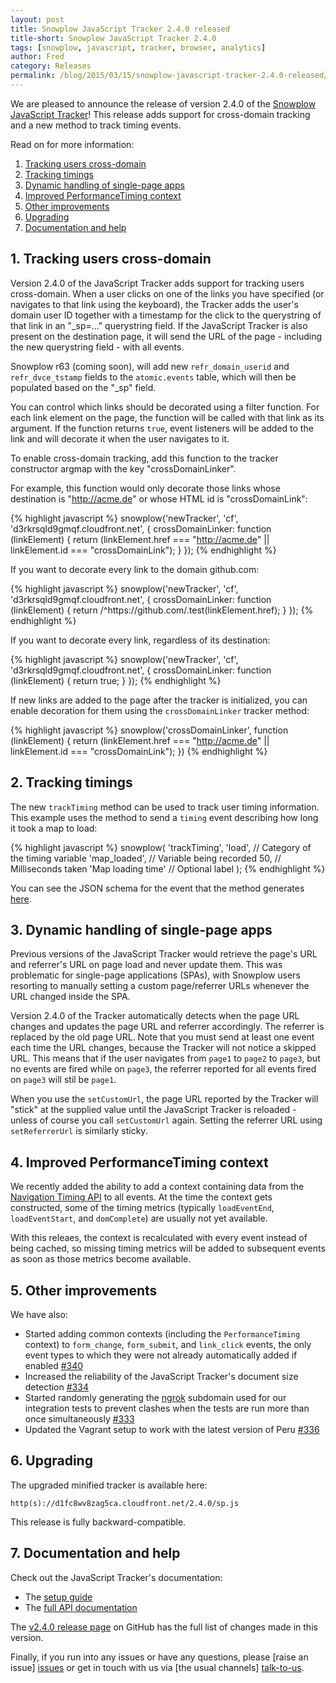 ```yaml
---
layout: post
title: Snowplow JavaScript Tracker 2.4.0 released
title-short: Snowplow JavaScript Tracker 2.4.0
tags: [snowplow, javascript, tracker, browser, analytics]
author: Fred
category: Releases
permalink: /blog/2015/03/15/snowplow-javascript-tracker-2.4.0-released/
---
```


We are pleased to announce the release of version 2.4.0 of the [Snowplow JavaScript Tracker][release-240]! This release adds support for cross-domain tracking and a new method to track timing events.

Read on for more information:

1. [Tracking users cross-domain](/blog/2015/03/15/snowplow-javascript-tracker-2.4.0-released/#cross-domain)
2. [Tracking timings](/blog/2015/03/15/snowplow-javascript-tracker-2.4.0-released/#timing)
3. [Dynamic handling of single-page apps](/blog/2015/03/15/snowplow-javascript-tracker-2.4.0-released/#single-page)
4. [Improved PerformanceTiming context](/blog/2015/03/15/snowplow-javascript-tracker-2.4.0-released/#performance-timing)
5. [Other improvements](/blog/2015/03/15/snowplow-javascript-tracker-2.4.0-released/#other)
6. [Upgrading](/blog/2015/03/15/snowplow-javascript-tracker-2.4.0-released/#upgrading)
7. [Documentation and help](/blog/2015/03/15/snowplow-javascript-tracker-2.4.0-released/#help)

<!--more-->

<h2><a name="cross-domain">1. Tracking users cross-domain</a></h2>

Version 2.4.0 of the JavaScript Tracker adds support for tracking users cross-domain. When a user clicks on one of the links you have specified (or navigates to that link using the keyboard), the Tracker adds the user's domain user ID together with a timestamp for the click to the querystring of that link in an "_sp=..." querystring field. If the JavaScript Tracker is also present on the destination page, it will send the URL of the page - including the new querystring field - with all events.

Snowplow r63 (coming soon), will add new `refr_domain_userid` and `refr_dvce_tstamp` fields to the `atomic.events` table, which will then be populated based on the "_sp" field.

You can control which links should be decorated using a filter function. For each link element on the page, the function will be called with that link as its argument. If the function returns `true`, event listeners will be added to the link and will decorate it when the user navigates to it.

To enable cross-domain tracking, add this function to the tracker constructor argmap with the key "crossDomainLinker".

For example, this function would only decorate those links whose destination is "http://acme.de" or whose HTML id is "crossDomainLink":

{% highlight javascript %}
snowplow('newTracker', 'cf', 'd3rkrsqld9gmqf.cloudfront.net', {
  crossDomainLinker: function (linkElement) {
    return (linkElement.href === "http://acme.de" || linkElement.id === "crossDomainLink");
  }
});
{% endhighlight %}

If you want to decorate every link to the domain github.com:

{% highlight javascript %}
snowplow('newTracker', 'cf', 'd3rkrsqld9gmqf.cloudfront.net', {
  crossDomainLinker: function (linkElement) {
    return /^https:\/\/github\.com/.test(linkElement.href);
  }
});
{% endhighlight %}

If you want to decorate every link, regardless of its destination:

{% highlight javascript %}
snowplow('newTracker', 'cf', 'd3rkrsqld9gmqf.cloudfront.net', {
  crossDomainLinker: function (linkElement) {
    return true;
  }
});
{% endhighlight %}

If new links are added to the page after the tracker is initialized, you can enable decoration for them using the `crossDomainLinker` tracker method:

{% highlight javascript %}
snowplow('crossDomainLinker', function (linkElement) {
    return (linkElement.href === "http://acme.de" || linkElement.id === "crossDomainLink");
  })
{% endhighlight %}

<h2><a name="timing">2. Tracking timings</a></h2>

The new `trackTiming` method can be used to track user timing information. This example uses the method to send a `timing` event describing how long it took a map to load:

{% highlight javascript %}
snowplow(
  'trackTiming',
  'load',            // Category of the timing variable
  'map_loaded',      // Variable being recorded
  50,                // Milliseconds taken
  'Map loading time' // Optional label
 );
{% endhighlight %}

You can see the JSON schema for the event that the method generates [here][timing-schema].

<h2><a name="single-page">3. Dynamic handling of single-page apps</a></h2>

Previous versions of the JavaScript Tracker would retrieve the page's URL and referrer's URL on page load and never update them. This was problematic for single-page applications (SPAs), with Snowplow users resorting to manually setting a custom page/referrer URLs whenever the URL changed inside the SPA.

Version 2.4.0 of the Tracker automatically detects when the page URL changes and updates the page URL and referrer accordingly. The referrer is replaced by the old page URL. Note that you must send at least one event each time the URL changes, because the Tracker will not notice a skipped URL. This means that if the user navigates from `page1` to `page2` to `page3`, but no events are fired while on `page3`, the referrer reported for all events fired on `page3` will stil be `page1`.

When you use the `setCustomUrl`, the page URL reported by the Tracker will "stick" at the supplied value until the JavaScript Tracker is reloaded - unless of course you call `setCustomUrl` again. Setting the referrer URL using `setReferrerUrl` is similarly sticky.

<h2><a name="performance-timing">4. Improved PerformanceTiming context</a></h2>

We recently added the ability to add a context containing data from the [Navigation Timing API][navigation-timing] to all events. At the time the context gets constructed, some of the timing metrics (typically `loadEventEnd`, `loadEventStart`, and `domComplete`) are usually not yet available.

With this releaes, the context is recalculated with every event instead of being cached, so missing timing metrics will be added to subsequent events as soon as those metrics become available.

<h2><a name="other">5. Other improvements</a></h2>

We have also:

* Started adding common contexts (including the `PerformanceTiming` context) to `form_change`, `form_submit`, and `link_click` events, the only event types to which they were not already automatically added if enabled [#340][340]
* Increased the reliability of the JavaScript Tracker's document size detection [#334][334]
* Started randomly generating the [ngrok][ngrok] subdomain used for our integration tests to prevent clashes when the tests are run more than once simultaneously [#333][333]
* Updated the Vagrant setup to work with the latest version of Peru [#336][336]

<h2><a name="upgrading">6. Upgrading</a></h2>

The upgraded minified tracker is available here:

    http(s)://d1fc8wv8zag5ca.cloudfront.net/2.4.0/sp.js

This release is fully backward-compatible.

<h2><a name="help">7. Documentation and help</a></h2>

Check out the JavaScript Tracker's documentation:

* The [setup guide][setup]
* The [full API documentation][tech-docs]

The [v2.4.0 release page][release-240] on GitHub has the full list of changes made in this version.

Finally, if you run into any issues or have any questions, please [raise an issue] [issues] or get in touch with us via [the usual channels] [talk-to-us].

[release-240]: https://github.com/snowplow/snowplow-javascript-tracker/releases/tag/2.4.0
[timing-schema]: https://github.com/snowplow/iglu-central/blob/master/schemas/com.snowplowanalytics.snowplow/timing/jsonschema/1-0-0
[ngrok]: https://ngrok.com/
[333]: https://github.com/snowplow/snowplow-javascript-tracker/issues/333
[334]: https://github.com/snowplow/snowplow-javascript-tracker/issues/334
[336]: https://github.com/snowplow/snowplow-javascript-tracker/issues/336
[340]: https://github.com/snowplow/snowplow-javascript-tracker/issues/340
[tech-docs]: https://github.com/snowplow/snowplow/wiki/1-General-parameters-for-the-Javascript-tracker
[setup]: https://github.com/snowplow/snowplow/wiki/Javascript-tracker-setup
[issues]: https://github.com/snowplow/snowplow/issues
[talk-to-us]: https://github.com/snowplow/snowplow/wiki/Talk-to-us
[navigation-timing]: http://www.w3.org/TR/navigation-timing/
